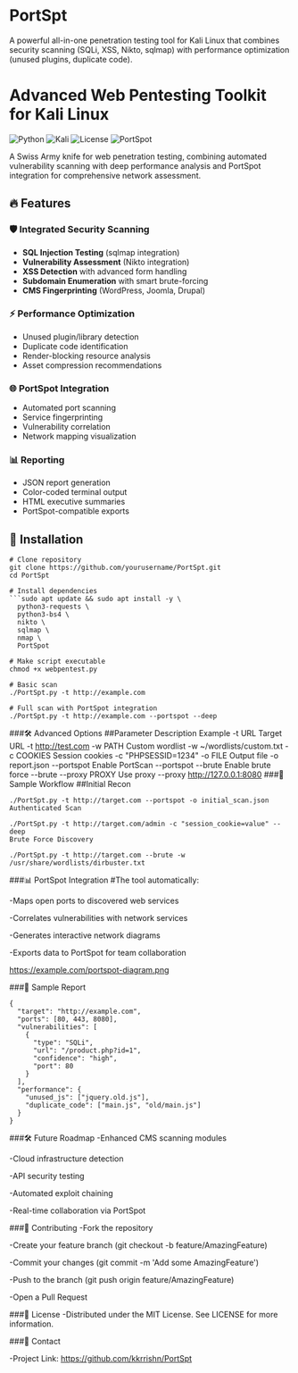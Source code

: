 # PortSpt
A powerful all-in-one penetration testing tool for Kali Linux that combines security scanning (SQLi, XSS, Nikto, sqlmap) with performance optimization (unused plugins, duplicate code). 
# Advanced Web Pentesting Toolkit for Kali Linux

![Python](https://img.shields.io/badge/python-3.8+-blue)
![Kali](https://img.shields.io/badge/Kali-Linux-red)
![License](https://img.shields.io/badge/license-MIT-green)
![PortSpot](https://img.shields.io/badge/integration-PortSpot-orange)

A Swiss Army knife for web penetration testing, combining automated vulnerability scanning with deep performance analysis and PortSpot integration for comprehensive network assessment.

## 🔥 Features

### 🛡️ Integrated Security Scanning
- **SQL Injection Testing** (sqlmap integration)
- **Vulnerability Assessment** (Nikto integration)
- **XSS Detection** with advanced form handling
- **Subdomain Enumeration** with smart brute-forcing
- **CMS Fingerprinting** (WordPress, Joomla, Drupal)

### ⚡ Performance Optimization
- Unused plugin/library detection
- Duplicate code identification
- Render-blocking resource analysis
- Asset compression recommendations

### 🌐 PortSpot Integration
- Automated port scanning
- Service fingerprinting
- Vulnerability correlation
- Network mapping visualization

### 📊 Reporting
- JSON report generation
- Color-coded terminal output
- HTML executive summaries
- PortSpot-compatible exports

## 🚀 Installation

```
# Clone repository
git clone https://github.com/yourusername/PortSpt.git
cd PortSpt

# Install dependencies
```sudo apt update && sudo apt install -y \
  python3-requests \
  python3-bs4 \
  nikto \
  sqlmap \
  nmap \
  PortSpot

# Make script executable
chmod +x webpentest.py

# Basic scan
./PortSpt.py -t http://example.com

# Full scan with PortSpot integration
./PortSpt.py -t http://example.com --portspot --deep

```
###🛠️ Advanced Options
##Parameter	Description	Example
-t URL	Target URL	-t http://test.com
-w PATH	Custom wordlist	-w ~/wordlists/custom.txt
-c COOKIES	Session cookies	-c "PHPSESSID=1234"
-o FILE	Output file	-o report.json
--portspot	Enable PortScan	--portspot
--brute	Enable brute force	--brute
--proxy PROXY	Use proxy	--proxy http://127.0.0.1:8080
###📌 Sample Workflow
##Initial Recon

```
./PortSpt.py -t http://target.com --portspot -o initial_scan.json
Authenticated Scan

./PortSpt.py -t http://target.com/admin -c "session_cookie=value" --deep
Brute Force Discovery

./PortSpt.py -t http://target.com --brute -w /usr/share/wordlists/dirbuster.txt
```
###📊 PortSpot Integration
#The tool automatically:

-Maps open ports to discovered web services

-Correlates vulnerabilities with network services

-Generates interactive network diagrams

-Exports data to PortSpot for team collaboration

https://example.com/portspot-diagram.png

###📝 Sample Report
```
{
  "target": "http://example.com",
  "ports": [80, 443, 8080],
  "vulnerabilities": [
    {
      "type": "SQLi",
      "url": "/product.php?id=1",
      "confidence": "high",
      "port": 80
    }
  ],
  "performance": {
    "unused_js": ["jquery.old.js"],
    "duplicate_code": ["main.js", "old/main.js"]
  }
}
```
###🛠️ Future Roadmap
-Enhanced CMS scanning modules

-Cloud infrastructure detection

-API security testing

-Automated exploit chaining

-Real-time collaboration via PortSpot

###🤝 Contributing
-Fork the repository

-Create your feature branch (git checkout -b feature/AmazingFeature)

-Commit your changes (git commit -m 'Add some AmazingFeature')

-Push to the branch (git push origin feature/AmazingFeature)

-Open a Pull Request

###📜 License
-Distributed under the MIT License. See LICENSE for more information.

###📧 Contact


-Project Link: https://github.com/kkrrishn/PortSpt



